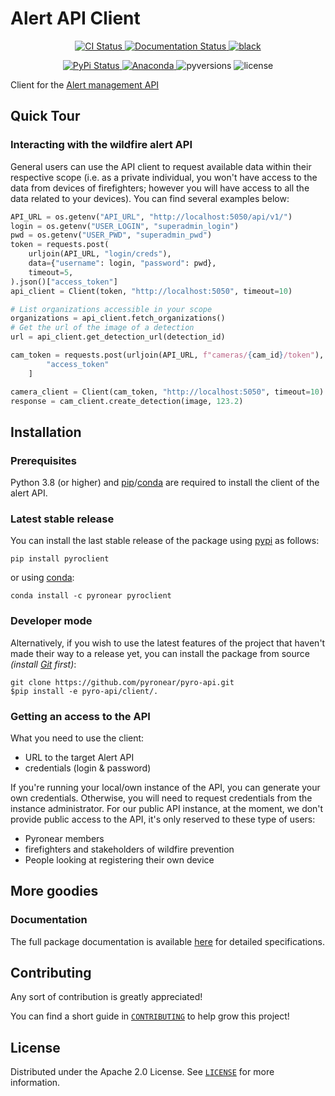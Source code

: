 # Alert API Client

<p align="center">
  <a href="https://github.com/pyronear/pyro-api/actions?query=workflow%3Aclient">
    <img alt="CI Status" src="https://img.shields.io/github/workflow/status/pyronear/pyro-api/client?label=CI&logo=github&style=flat-square">
  </a>
  <a href="http://pyronear.org/pyro-api">
    <img alt="Documentation Status" src="https://img.shields.io/github/workflow/status/pyronear/pyro-api/docs?label=docs&logo=read-the-docs&style=flat-square">
  </a>
  <a href="https://github.com/ambv/black">
    <img src="https://img.shields.io/badge/code%20style-black-000000.svg?style=flat-square" alt="black">
  </a>
</p>
<p align="center">
  <a href="https://pypi.org/project/pyroclient/">
    <img src="https://img.shields.io/pypi/v/pyroclient.svg?logo=python&logoColor=fff&style=flat-square" alt="PyPi Status">
  </a>
  <a href="https://anaconda.org/pyronear/pyroclient">
    <img alt="Anaconda" src="https://img.shields.io/conda/vn/pyronear/pyroclient?style=flat-square?style=flat-square&logo=Anaconda&logoColor=white&label=conda">
  </a>
  <img src="https://img.shields.io/pypi/pyversions/pyroclient.svg?style=flat-square" alt="pyversions">
  <img src="https://img.shields.io/pypi/l/pyroclient.svg?style=flat-square" alt="license">
</p>

Client for the [Alert management API](https://github.com/pyronear/pyro-api)


## Quick Tour

### Interacting with the wildfire alert API

General users can use the API client to request available data within their respective scope (i.e. as a private individual, you won't have access to the data from devices of firefighters; however you will have access to all the data related to your devices). You can find several examples below:

```python
API_URL = os.getenv("API_URL", "http://localhost:5050/api/v1/")
login = os.getenv("USER_LOGIN", "superadmin_login")
pwd = os.getenv("USER_PWD", "superadmin_pwd")
token = requests.post(
    urljoin(API_URL, "login/creds"),
    data={"username": login, "password": pwd},
    timeout=5,
).json()["access_token"]
api_client = Client(token, "http://localhost:5050", timeout=10)

# List organizations accessible in your scope
organizations = api_client.fetch_organizations()
# Get the url of the image of a detection
url = api_client.get_detection_url(detection_id)
```


```python
cam_token = requests.post(urljoin(API_URL, f"cameras/{cam_id}/token"), headers=admin_headers, timeout=5).json()[
        "access_token"
    ]

camera_client = Client(cam_token, "http://localhost:5050", timeout=10)
response = cam_client.create_detection(image, 123.2)
```

## Installation

### Prerequisites

Python 3.8 (or higher) and [pip](https://pip.pypa.io/en/stable/)/[conda](https://docs.conda.io/en/latest/miniconda.html) are required to install the client of the alert API.

### Latest stable release

You can install the last stable release of the package using [pypi](https://pypi.org/project/pyroclient/) as follows:

```shell
pip install pyroclient
```

or using [conda](https://anaconda.org/pyronear/pyroclient):

```shell
conda install -c pyronear pyroclient
```

### Developer mode

Alternatively, if you wish to use the latest features of the project that haven't made their way to a release yet, you can install the package from source *(install [Git](https://git-scm.com/book/en/v2/Getting-Started-Installing-Git) first)*:

```shell
git clone https://github.com/pyronear/pyro-api.git
$pip install -e pyro-api/client/.
```

### Getting an access to the API

What you need to use the client:
- URL to the target Alert API
- credentials (login & password)

If you're running your local/own instance of the API, you can generate your own credentials. Otherwise, you will need to request credentials from the instance administrator. For our public API instance, at the moment, we don't provide public access to the API, it's only reserved to these type of users:
- Pyronear members
- firefighters and stakeholders of wildfire prevention
- People looking at registering their own device


## More goodies

### Documentation

The full package documentation is available [here](http://pyronear.org/pyro-api) for detailed specifications.


## Contributing

Any sort of contribution is greatly appreciated!

You can find a short guide in [`CONTRIBUTING`](CONTRIBUTING.md) to help grow this project!



## License

Distributed under the Apache 2.0 License. See [`LICENSE`](LICENSE) for more information.
